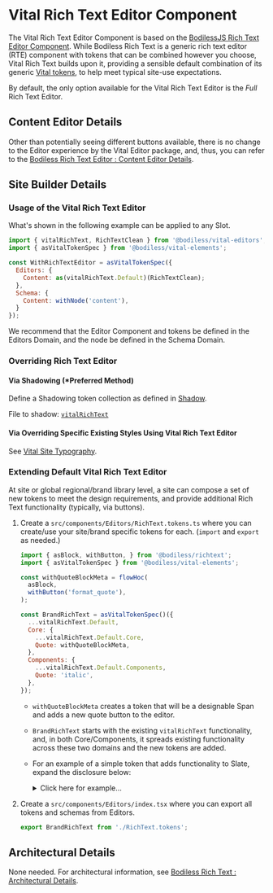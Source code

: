 # Vital Rich Text Editor Component

The Vital Rich Text Editor Component is based on the [BodilessJS Rich Text Editor
Component](/Components/Editors/RichText). While Bodiless Rich Text is a generic rich text editor
(RTE) component with tokens that can be combined however you choose, Vital Rich Text builds upon it,
providing a sensible default combination of its generic [Vital tokens](../VitalElements/), to help
meet typical site-use expectations.

By default, the only option available for the Vital Rich Text Editor is the _Full_ Rich Text Editor.

## Content Editor Details

Other than potentially seeing different buttons available, there is no change to the Editor
experience by the Vital Editor package, and, thus, you can refer to the [Bodiless Rich Text Editor :
Content Editor Details](/Components/Editors/RichText#content-editor-details).

## Site Builder Details

### Usage of the Vital Rich Text Editor

What's shown in the following example can be applied to any Slot.

```js
import { vitalRichText, RichTextClean } from '@bodiless/vital-editors';
import { asVitalTokenSpec } from '@bodiless/vital-elements';

const WithRichTextEditor = asVitalTokenSpec({
  Editors: {
    Content: as(vitalRichText.Default)(RichTextClean);
  },
  Schema: {
    Content: withNode('content'),
  }
});
```

We recommend that the Editor Component and tokens be defined in the Editors Domain, and the node be
defined in the Schema Domain.

### Overriding Rich Text Editor

#### Via Shadowing (*Preferred Method)

Define a Shadowing token collection as defined in [Shadow](../VitalElements/Shadow).

File to shadow:
[`vitalRichText`](https://github.com/johnsonandjohnson/Bodiless-JS/blob/main/packages/vital-editors/src/components/RichText/tokens/vitalRichText.ts)

#### Via Overriding Specific Existing Styles Using Vital Rich Text Editor

See [Vital Site Typography](../VitalElements/SiteTypography).

### Extending Default Vital Rich Text Editor

At site or global regional/brand library level, a site can compose a set of new tokens to meet the
design requirements, and provide additional Rich Text functionality (typically, via buttons).

01. Create a `src/components/Editors/RichText.tokens.ts` where you can create/use your site/brand
    specific tokens for each. (`import` and `export` as needed.)

    ```js
    import { asBlock, withButton, } from '@bodiless/richtext';
    import { asVitalTokenSpec } from '@bodiless/vital-elements';

    const withQuoteBlockMeta = flowHoc(
      asBlock,
      withButton('format_quote'),
    );

    const BrandRichText = asVitalTokenSpec()({
      ...vitalRichText.Default,
      Core: {
        ...vitalRichText.Default.Core,
        Quote: withQuoteBlockMeta,
      },
      Components: {
        ...vitalRichText.Default.Components,
        Quote: 'italic',
      },
    });
    ```

    - `withQuoteBlockMeta` creates a token that will be a designable Span and adds a new quote
      button to the editor.
    - `BrandRichText` starts with the existing `vitalRichText` functionality, and, in both
      Core/Components, it spreads existing functionality across these two domains and the new tokens
      are added.
    - For an example of a simple token that adds functionality to Slate, expand the disclosure
      below:

      <details>
        <summary>Click here for example...</summary>

        ```js
        import { asBlock, withButton, } from '@bodiless/richtext';
        import { asTokenSpec, Blockquote, replaceWith, flowHoc } from '@bodiless/fclasses';

        const withQuoteBlockMeta = flowHoc(
          asBlock,
          withButton('format_quote'),
        );

        //...

        const EditorWithBlockQuote = asTokenSpec()({
          ...vitalDefault,
          Core: {
            ...vitalDefault.Core,
            // `asBlockQuote` is an example token you would import from your site's
            // `/src/components/Elements.token.ts` file.
            // E.g., `const asBlockQuote = addClasses('block mx-4');`
            BlockQuote: flowHoc(replaceWith(Blockquote), asBlockQuote, withQuoteBlockMeta),
          }
        });
        ```

      </details>

01. Create a `src/components/Editors/index.tsx`  where you can export all tokens and schemas from
    Editors.

    ```js
    export BrandRichText from './RichText.tokens';
    ```

## Architectural Details

None needed. For architectural information, see [Bodiless Rich Text : Architectural
Details](/Components/Editors/RichText#architectural-details).
